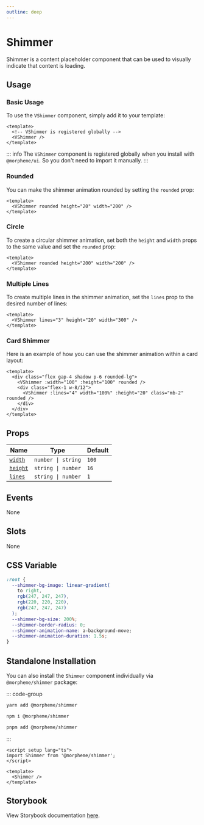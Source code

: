 ```yaml
---
outline: deep
---
```


# Shimmer

Shimmer is a content placeholder component that can be used to visually indicate that content is loading.

## Usage

### Basic Usage

To use the `VShimmer` component, simply add it to your template:

<LivePreview height="100" src="components-shimmer--default">

```vue
<template>
  <!-- VShimmer is registered globally -->
  <VShimmer />
</template>
```

</LivePreview>

::: info
The `VShimmer` component is registered globally when you install with `@morpheme/ui`. So you don't need to import it manually.
:::

### Rounded

You can make the shimmer animation rounded by setting the `rounded` prop:

<LivePreview height="100" src="components-shimmer--rounded" >

```vue
<template>
  <VShimmer rounded height="20" width="200" />
</template>
```

</LivePreview>

### Circle

To create a circular shimmer animation, set both the `height` and `width` props to the same value and set the `rounded` prop:

<LivePreview height="250" src="components-shimmer--circle" >

```vue
<template>
  <VShimmer rounded height="200" width="200" />
</template>
```

</LivePreview>

### Multiple Lines

To create multiple lines in the shimmer animation, set the `lines` prop to the desired number of lines:

<LivePreview height="150" src="components-shimmer--multiple-lines" >

```vue
<template>
  <VShimmer lines="3" height="20" width="300" />
</template>
```

</LivePreview>

### Card Shimmer

Here is an example of how you can use the shimmer animation within a card layout:

<LivePreview height="200" src="components-shimmer--card-shimmer" >

```vue
<template>
  <div class="flex gap-4 shadow p-6 rounded-lg">
    <VShimmer :width="100" :height="100" rounded />
    <div class="flex-1 w-8/12">
      <VShimmer :lines="4" width="100%" :height="20" class="mb-2" rounded />
    </div>
  </div>
</template>
```

</LivePreview>

## Props

| Name                | Type               | Default |
| ------------------- | ------------------ | ------- |
| [`width`](#width)   | `number \| string` | `100`   |
| [`height`](#height) | `string \| number` | `16`    |
| [`lines`](#lines)   | `string \| number` | `1`     |

## Events

None

## Slots

None

## CSS Variable

```scss
:root {
  --shimmer-bg-image: linear-gradient(
    to right,
    rgb(247, 247, 247),
    rgb(220, 220, 220),
    rgb(247, 247, 247)
  );
  --shimmer-bg-size: 200%;
  --shimmer-border-radius: 0;
  --shimmer-animation-name: a-background-move;
  --shimmer-animation-duration: 1.5s;
}
```

## Standalone Installation

You can also install the `Shimmer` component individually via `@morpheme/shimmer` package:


::: code-group

```bash [yarn]
yarn add @morpheme/shimmer
```

```bash [pnpm]
npm i @morpheme/shimmer
```

```bash [pnpm]
pnpm add @morpheme/shimmer
```

:::

```vue
<script setup lang="ts">
import Shimmer from '@morpheme/shimmer';
</script>

<template>
  <Shimmer />
</template>
```

## Storybook

View Storybook documentation [here](https://gits-ui.web.app/?path=/story/components-shimmer--default).

